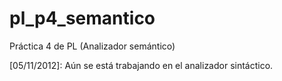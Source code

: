pl_p4_semantico
===============

Práctica 4 de PL (Analizador semántico)

[05/11/2012]: Aún se está trabajando en el analizador sintáctico.
